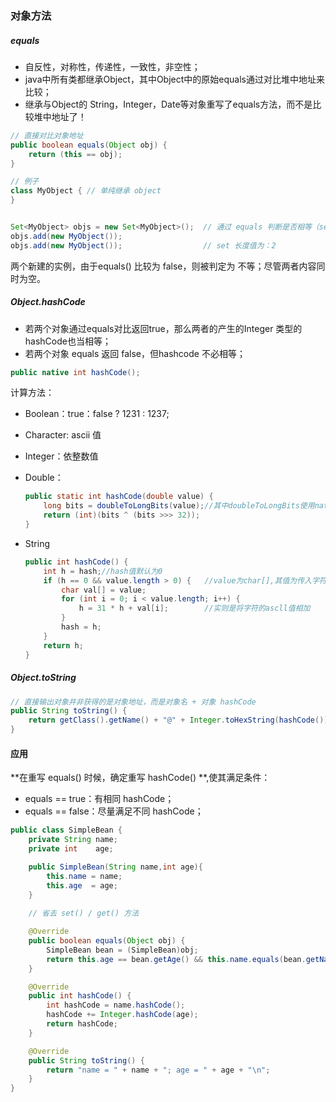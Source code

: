 ### 对象方法

##### equals

- 自反性，对称性，传递性，一致性，非空性；
- java中所有类都继承Object，其中Object中的原始equals通过对比堆中地址来比较；
- 继承与Object的 String，Integer，Date等对象重写了equals方法，而不是比较堆中地址了！

```java
// 直接对比对象地址
public boolean equals(Object obj) {
    return (this == obj);
}

// 例子
class MyObject { // 单纯继承 object
}


Set<MyObject> objs = new Set<MyObject>();  // 通过 equals 判断是否相等（set不添加重复节点）
objs.add(new MyObject());
objs.add(new MyObject()); 				   // set 长度值为：2
```

两个新建的实例，由于equals() 比较为 false，则被判定为 不等；尽管两者内容同时为空。



##### Object.hashCode

- 若两个对象通过equals对比返回true，那么两者的产生的Integer 类型的 hashCode也当相等；
- 若两个对象 equals 返回 false，但hashcode 不必相等；

```java
public native int hashCode();
```

计算方法：

- Boolean：true：false ? 1231 : 1237;

- Character: ascii 值

- Integer：依整数值

- Double：

  ```java
  public static int hashCode(double value) {
      long bits = doubleToLongBits(value);//其中doubleToLongBits使用native doubleToRawLongBits
      return (int)(bits ^ (bits >>> 32));
  }
  ```

- String

  ```java
  public int hashCode() {
      int h = hash;//hash值默认为0
      if (h == 0 && value.length > 0) {   //value为char[],其值为传入字符串字符
          char val[] = value;
          for (int i = 0; i < value.length; i++) {
              h = 31 * h + val[i];        //实则是将字符的ascll值相加
          }
          hash = h;
      }
      return h;
  }
  ```

  

##### Object.toString

```java
// 直接输出对象并非获得的是对象地址，而是对象名 + 对象 hashCode 
public String toString() {
    return getClass().getName() + "@" + Integer.toHexString(hashCode());
}
```



#### 应用

**在重写 equals() 时候，确定重写 hashCode() **,使其满足条件：

- equals == true：有相同 hashCode；
- equals == false：尽量满足不同 hashCode；

```java
public class SimpleBean {
    private String name;
    private int    age;

    public SimpleBean(String name,int age){
        this.name = name;
        this.age  = age;
    }
	
    // 省去 set() / get() 方法

    @Override
    public boolean equals(Object obj) {
        SimpleBean bean = (SimpleBean)obj;
        return this.age == bean.getAge() && this.name.equals(bean.getName());
    }

    @Override
    public int hashCode() {
        int hashCode = name.hashCode();
        hashCode += Integer.hashCode(age);
        return hashCode;
    }

	@Override
    public String toString() {
        return "name = " + name + "; age = " + age + "\n";
    }
}
```

